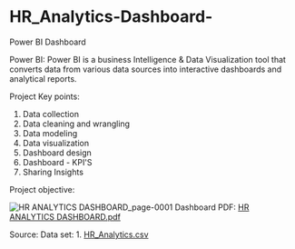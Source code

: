 # HR_Analytics-Dashboard-
Power BI Dashboard

Power BI: Power BI is a business Intelligence & Data Visualization tool that converts data from various data sources into interactive dashboards and analytical reports.

Project Key points:

1. Data collection
2. Data cleaning and wrangling
3. Data modeling
4. Data visualization
5. Dashboard design
6. Dashboard - KPI'S 
7. Sharing Insights

Project objective:

![HR ANALYTICS DASHBOARD_page-0001](https://github.com/vishnuvardhankunsoth/HR_Analytics-Dashboard-/assets/140096940/b32cb636-f089-432b-84b6-51c8059f80d1)
Dashboard PDF: [HR ANALYTICS DASHBOARD.pdf](https://github.com/vishnuvardhankunsoth/HR_Analytics-Dashboard-/files/14002136/HR.ANALYTICS.DASHBOARD.pdf)

Source:
Data set: 1. [HR_Analytics.csv](https://github.com/vishnuvardhankunsoth/HR_Analytics-Dashboard-/files/14002139/HR_Analytics.csv)



